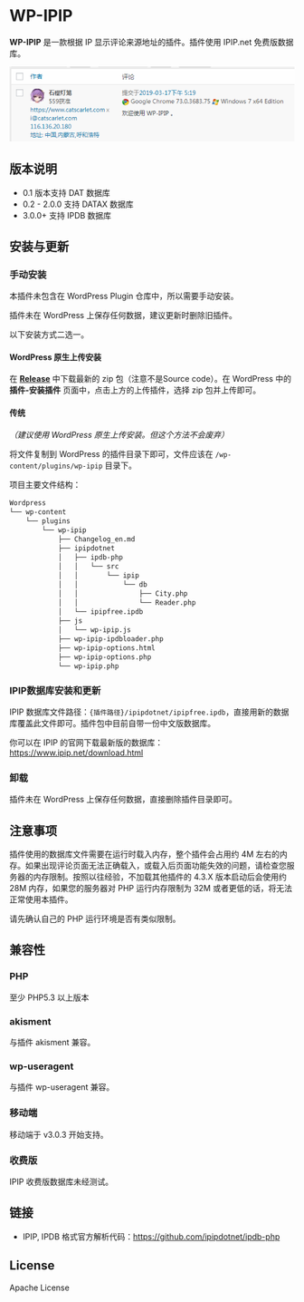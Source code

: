 # WP-IPIP

**WP-IPIP** 是一款根据 IP 显示评论来源地址的插件。插件使用 IPIP.net 免费版数据库。

![wp-ipip snapshot](snap.png "wp-ipip snapshot, works with akisment and wp-useragent")

## 版本说明

- 0.1 版本支持 DAT 数据库
- 0.2 - 2.0.0 支持 DATAX 数据库
- 3.0.0+ 支持 IPDB 数据库

## 安装与更新

### 手动安装

本插件未包含在 WordPress Plugin 仓库中，所以需要手动安装。

插件未在 WordPress 上保存任何数据，建议更新时删除旧插件。

以下安装方式二选一。

#### WordPress 原生上传安装

在 **[Release](https://github.com/catscarlet/wp-ipip/releases/latest)** 中下载最新的 zip 包（注意不是Source code）。在 WordPress 中的 **插件-安装插件** 页面中，点击上方的上传插件，选择 zip 包并上传即可。

#### 传统

*（建议使用 WordPress 原生上传安装。但这个方法不会废弃）*

将文件复制到 WordPress 的插件目录下即可，文件应该在 `/wp-content/plugins/wp-ipip` 目录下。

项目主要文件结构：

```
Wordpress
└── wp-content
    └── plugins
        └── wp-ipip
            ├── Changelog_en.md
            ├── ipipdotnet
            │   ├── ipdb-php
            │   │   └── src
            │   │       └── ipip
            │   │           └── db
            │   │               ├── City.php
            │   │               └── Reader.php
            │   └── ipipfree.ipdb
            ├── js
            │   └── wp-ipip.js
            ├── wp-ipip-ipdbloader.php
            ├── wp-ipip-options.html
            ├── wp-ipip-options.php
            └── wp-ipip.php
```

### IPIP数据库安装和更新

IPIP 数据库文件路径：`{插件路径}/ipipdotnet/ipipfree.ipdb`，直接用新的数据库覆盖此文件即可。插件包中目前自带一份中文版数据库。

你可以在 IPIP 的官网下载最新版的数据库：<https://www.ipip.net/download.html>

### 卸载

插件未在 WordPress 上保存任何数据，直接删除插件目录即可。

## 注意事项

插件使用的数据库文件需要在运行时载入内存，整个插件会占用约 4M 左右的内存。如果出现评论页面无法正确载入，或载入后页面功能失效的问题，请检查您服务器的内存限制。按照以往经验，不加载其他插件的 4.3.X 版本启动后会使用约 28M 内存，如果您的服务器对 PHP 运行内存限制为 32M 或者更低的话，将无法正常使用本插件。

请先确认自己的 PHP 运行环境是否有类似限制。

## 兼容性

### PHP

至少 PHP5.3 以上版本

### akisment

与插件 akisment 兼容。

### wp-useragent

与插件 wp-useragent 兼容。

### 移动端

移动端于 v3.0.3 开始支持。

### 收费版

IPIP 收费版数据库未经测试。

## 链接

- IPIP, IPDB 格式官方解析代码：<https://github.com/ipipdotnet/ipdb-php>

## License

Apache License

